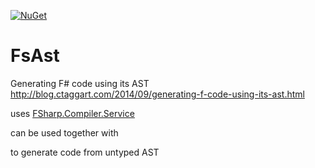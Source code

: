 [![NuGet](https://img.shields.io/nuget/v/FsAst.svg)](https://www.nuget.org/packages/FsAst/)

# FsAst

Generating F# code using its AST
http://blog.ctaggart.com/2014/09/generating-f-code-using-its-ast.html

uses [FSharp.Compiler.Service]

[FSharp.Compiler.Service]: https://github.com/fsharp/FSharp.Compiler.Service

can be used together with 

[Fantomas]: https://github.com/dungpa/fantomas

to generate code from untyped AST
